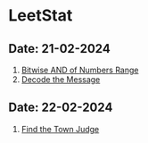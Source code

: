 # LeetStat

## Date: 21-02-2024
1. [Bitwise AND of Numbers Range](https://github.com/Manas12Singh/LeetStat/blob/main/201.BitwiseANDofNumbersRange.cpp)
2. [Decode the Message](https://github.com/Manas12Singh/LeetStat/blob/main/2325.DecodetheMessage.cpp)

## Date: 22-02-2024
1. [Find the Town Judge](https://github.com/Manas12Singh/LeetStat/blob/main/997.FindtheTownJudge.cpp)
